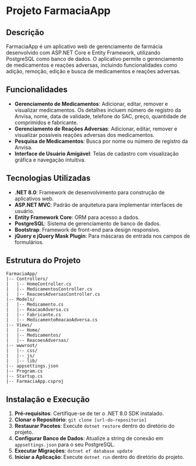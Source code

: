 # Projeto FarmaciaApp

## Descrição
FarmaciaApp é um aplicativo web de gerenciamento de farmácia desenvolvido com ASP.NET Core e Entity Framework, utilizando PostgreSQL como banco de dados. O aplicativo permite o gerenciamento de medicamentos e reações adversas, incluindo funcionalidades como adição, remoção, edição e busca de medicamentos e reações adversas.

## Funcionalidades
- **Gerenciamento de Medicamentos**: Adicionar, editar, remover e visualizar medicamentos. Os detalhes incluem número de registro da Anvisa, nome, data de validade, telefone do SAC, preço, quantidade de comprimidos e fabricante.
- **Gerenciamento de Reações Adversas**: Adicionar, editar, remover e visualizar possíveis reações adversas dos medicamentos.
- **Pesquisa de Medicamentos**: Busca por nome ou número de registro da Anvisa.
- **Interface de Usuário Amigável**: Telas de cadastro com visualização gráfica e navegação intuitiva.

## Tecnologias Utilizadas
- **.NET 8.0**: Framework de desenvolvimento para construção de aplicativos web.
- **ASP.NET MVC**: Padrão de arquitetura para implementar interfaces de usuário.
- **Entity Framework Core**: ORM para acesso a dados.
- **PostgreSQL**: Sistema de gerenciamento de banco de dados.
- **Bootstrap**: Framework de front-end para design responsivo.
- **jQuery e jQuery Mask Plugin**: Para máscaras de entrada nos campos de formulários.

## Estrutura do Projeto
```
FarmaciaApp/
|-- Controllers/
|   |-- HomeController.cs
|   |-- MedicamentosController.cs
|   |-- ReacoesAdversasController.cs
|-- Models/
|   |-- Medicamento.cs
|   |-- ReacaoAdversa.cs
|   |-- Fabricante.cs
|   |-- MedicamentoReacaoAdversa.cs
|-- Views/
|   |-- Home/
|   |-- Medicamentos/
|   |-- ReacoesAdversas/
|-- wwwroot/
|   |-- css/
|   |-- js/
|   |-- lib/
|-- appsettings.json
|-- Program.cs
|-- Startup.cs
|-- FarmaciaApp.csproj
```

## Instalação e Execução
1. **Pré-requisitos**: Certifique-se de ter o .NET 8.0 SDK instalado.
2. **Clonar o Repositório**: `git clone [url-do-repositorio]`
3. **Restaurar Pacotes**: Execute `dotnet restore` dentro do diretório do projeto.
4. **Configurar Banco de Dados**: Atualize a string de conexão em `appsettings.json` para o seu PostgreSQL.
5. **Executar Migrações**: `dotnet ef database update`
6. **Iniciar a Aplicação**: Execute `dotnet run` dentro do diretório do projeto.
